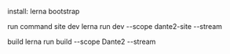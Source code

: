 install:
lerna bootstrap


run command site dev
lerna run dev --scope dante2-site  --stream


build 
lerna run build --scope Dante2  --stream